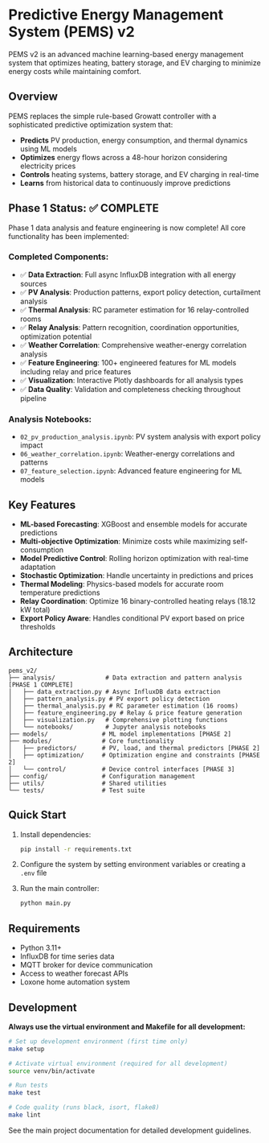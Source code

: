 # Predictive Energy Management System (PEMS) v2

PEMS v2 is an advanced machine learning-based energy management system that optimizes heating, battery storage, and EV charging to minimize energy costs while maintaining comfort.

## Overview

PEMS replaces the simple rule-based Growatt controller with a sophisticated predictive optimization system that:

- **Predicts** PV production, energy consumption, and thermal dynamics using ML models
- **Optimizes** energy flows across a 48-hour horizon considering electricity prices
- **Controls** heating systems, battery storage, and EV charging in real-time
- **Learns** from historical data to continuously improve predictions

## Phase 1 Status: ✅ COMPLETE

Phase 1 data analysis and feature engineering is now complete! All core functionality has been implemented:

### Completed Components:
- ✅ **Data Extraction**: Full async InfluxDB integration with all energy sources
- ✅ **PV Analysis**: Production patterns, export policy detection, curtailment analysis
- ✅ **Thermal Analysis**: RC parameter estimation for 16 relay-controlled rooms
- ✅ **Relay Analysis**: Pattern recognition, coordination opportunities, optimization potential
- ✅ **Weather Correlation**: Comprehensive weather-energy correlation analysis
- ✅ **Feature Engineering**: 100+ engineered features for ML models including relay and price features
- ✅ **Visualization**: Interactive Plotly dashboards for all analysis types
- ✅ **Data Quality**: Validation and completeness checking throughout pipeline

### Analysis Notebooks:
- `02_pv_production_analysis.ipynb`: PV system analysis with export policy impact
- `06_weather_correlation.ipynb`: Weather-energy correlations and patterns
- `07_feature_selection.ipynb`: Advanced feature engineering for ML models

## Key Features

- **ML-based Forecasting**: XGBoost and ensemble models for accurate predictions
- **Multi-objective Optimization**: Minimize costs while maximizing self-consumption
- **Model Predictive Control**: Rolling horizon optimization with real-time adaptation
- **Stochastic Optimization**: Handle uncertainty in predictions and prices
- **Thermal Modeling**: Physics-based models for accurate room temperature predictions
- **Relay Coordination**: Optimize 16 binary-controlled heating relays (18.12 kW total)
- **Export Policy Aware**: Handles conditional PV export based on price thresholds

## Architecture

```
pems_v2/
├── analysis/              # Data extraction and pattern analysis [PHASE 1 COMPLETE]
│   ├── data_extraction.py # Async InfluxDB data extraction
│   ├── pattern_analysis.py # PV export policy detection
│   ├── thermal_analysis.py # RC parameter estimation (16 rooms)
│   ├── feature_engineering.py # Relay & price feature generation
│   ├── visualization.py   # Comprehensive plotting functions
│   └── notebooks/         # Jupyter analysis notebooks
├── models/               # ML model implementations [PHASE 2]
├── modules/              # Core functionality
│   ├── predictors/       # PV, load, and thermal predictors [PHASE 2]
│   ├── optimization/     # Optimization engine and constraints [PHASE 2]
│   └── control/          # Device control interfaces [PHASE 3]
├── config/               # Configuration management
├── utils/                # Shared utilities
└── tests/                # Test suite
```

## Quick Start

1. Install dependencies:
   ```bash
   pip install -r requirements.txt
   ```

2. Configure the system by setting environment variables or creating a `.env` file

3. Run the main controller:
   ```bash
   python main.py
   ```

## Requirements

- Python 3.11+
- InfluxDB for time series data
- MQTT broker for device communication
- Access to weather forecast APIs
- Loxone home automation system

## Development

**Always use the virtual environment and Makefile for all development:**

```bash
# Set up development environment (first time only)
make setup

# Activate virtual environment (required for all development)
source venv/bin/activate

# Run tests
make test

# Code quality (runs black, isort, flake8)
make lint
```

See the main project documentation for detailed development guidelines.